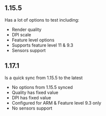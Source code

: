 ## 1.15.5

Has a lot of options to test including:

- Render quality
- DPI scale
- Feature level options
- Supports feature level 11 & 9.3
- Sensors support


## 1.17.1

Is a quick sync from 1.15.5 to the latest

- No options from 1.15.5 synced
- Quality has fixed value
- DPI has fixed value
- Configured for ARM & Feature level 9.3 only
- No sensors support